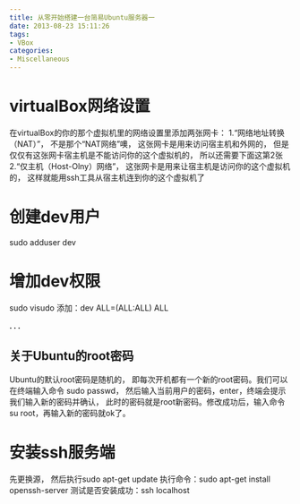 ```yaml
---
title: 从零开始搭建一台简易Ubuntu服务器一
date: 2013-08-23 15:11:26
tags:
- VBox
categories:
- Miscellaneous
---
```


# virtualBox网络设置

在virtualBox的你的那个虚拟机里的网络设置里添加两张网卡：
1.“网络地址转换（NAT）”， 不是那个“NAT网络”噢， 这张网卡是用来访问宿主机和外网的， 但是仅仅有这张网卡宿主机是不能访问你的这个虚拟机的， 所以还需要下面这第2张
2.“仅主机（Host-Olny）网络”， 这张网卡是用来让宿主机是访问你的这个虚拟机的， 这样就能用ssh工具从宿主机连到你的这个虚拟机了




# 创建dev用户

sudo adduser dev




# 增加dev权限

sudo visudo 添加：dev ALL=(ALL:ALL) ALL

**. . .**<!-- more -->


关于Ubuntu的root密码
------
Ubuntu的默认root密码是随机的，
即每次开机都有一个新的root密码。我们可以在终端输入命令 sudo passwd，
然后输入当前用户的密码，enter，终端会提示我们输入新的密码并确认，
此时的密码就是root新密码。修改成功后，输入命令 su root，再输入新的密码就ok了。




# 安装ssh服务端

先更换源， 然后执行sudo apt-get update
执行命令：sudo apt-get install openssh-server
测试是否安装成功：ssh localhost



